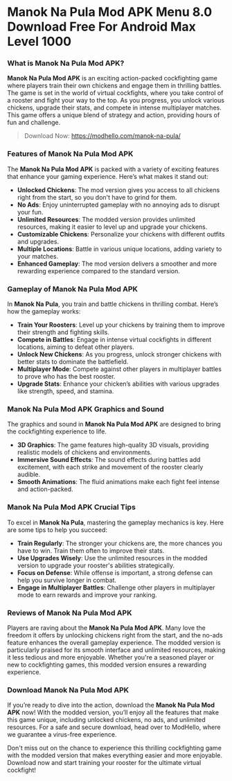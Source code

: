 # Manok Na Pula Mod APK Menu 8.0 Download Free For Android Max Level 1000

### What is Manok Na Pula Mod APK?

**Manok Na Pula Mod APK** is an exciting action-packed cockfighting game where players train their own chickens and engage them in thrilling battles. The game is set in the world of virtual cockfights, where you take control of a rooster and fight your way to the top. As you progress, you unlock various chickens, upgrade their stats, and compete in intense multiplayer matches. This game offers a unique blend of strategy and action, providing hours of fun and challenge.

>Download Now: https://modhello.com/manok-na-pula/

### Features of Manok Na Pula Mod APK

The **Manok Na Pula Mod APK** is packed with a variety of exciting features that enhance your gaming experience. Here’s what makes it stand out:

- **Unlocked Chickens**: The mod version gives you access to all chickens right from the start, so you don't have to grind for them.
- **No Ads**: Enjoy uninterrupted gameplay with no annoying ads to disrupt your fun.
- **Unlimited Resources**: The modded version provides unlimited resources, making it easier to level up and upgrade your chickens.
- **Customizable Chickens**: Personalize your chickens with different outfits and upgrades.
- **Multiple Locations**: Battle in various unique locations, adding variety to your matches.
- **Enhanced Gameplay**: The mod version delivers a smoother and more rewarding experience compared to the standard version.

### Gameplay of Manok Na Pula Mod APK

In **Manok Na Pula**, you train and battle chickens in thrilling combat. Here’s how the gameplay works:

- **Train Your Roosters**: Level up your chickens by training them to improve their strength and fighting skills.
- **Compete in Battles**: Engage in intense virtual cockfights in different locations, aiming to defeat other players.
- **Unlock New Chickens**: As you progress, unlock stronger chickens with better stats to dominate the battlefield.
- **Multiplayer Mode**: Compete against other players in multiplayer battles to prove who has the best rooster.
- **Upgrade Stats**: Enhance your chicken’s abilities with various upgrades like strength, speed, and stamina.

### Manok Na Pula Mod APK Graphics and Sound

The graphics and sound in **Manok Na Pula Mod APK** are designed to bring the cockfighting experience to life. 

- **3D Graphics**: The game features high-quality 3D visuals, providing realistic models of chickens and environments.
- **Immersive Sound Effects**: The sound effects during battles add excitement, with each strike and movement of the rooster clearly audible.
- **Smooth Animations**: The fluid animations make each fight feel intense and action-packed.

### Manok Na Pula Mod APK Crucial Tips

To excel in **Manok Na Pula**, mastering the gameplay mechanics is key. Here are some tips to help you succeed:

- **Train Regularly**: The stronger your chickens are, the more chances you have to win. Train them often to improve their stats.
- **Use Upgrades Wisely**: Use the unlimited resources in the modded version to upgrade your rooster's abilities strategically.
- **Focus on Defense**: While offense is important, a strong defense can help you survive longer in combat.
- **Engage in Multiplayer Battles**: Challenge other players in multiplayer mode to earn rewards and improve your ranking.

### Reviews of Manok Na Pula Mod APK

Players are raving about the **Manok Na Pula Mod APK**. Many love the freedom it offers by unlocking chickens right from the start, and the no-ads feature enhances the overall gameplay experience. The modded version is particularly praised for its smooth interface and unlimited resources, making it less tedious and more enjoyable. Whether you're a seasoned player or new to cockfighting games, this modded version ensures a rewarding experience.

### Download Manok Na Pula Mod APK

If you’re ready to dive into the action, download the **Manok Na Pula Mod APK** now! With the modded version, you’ll enjoy all the features that make this game unique, including unlocked chickens, no ads, and unlimited resources. For a safe and secure download, head over to ModHello, where we guarantee a virus-free experience.

Don't miss out on the chance to experience this thrilling cockfighting game with the modded version that makes everything easier and more enjoyable. Download now and start training your rooster for the ultimate virtual cockfight!

